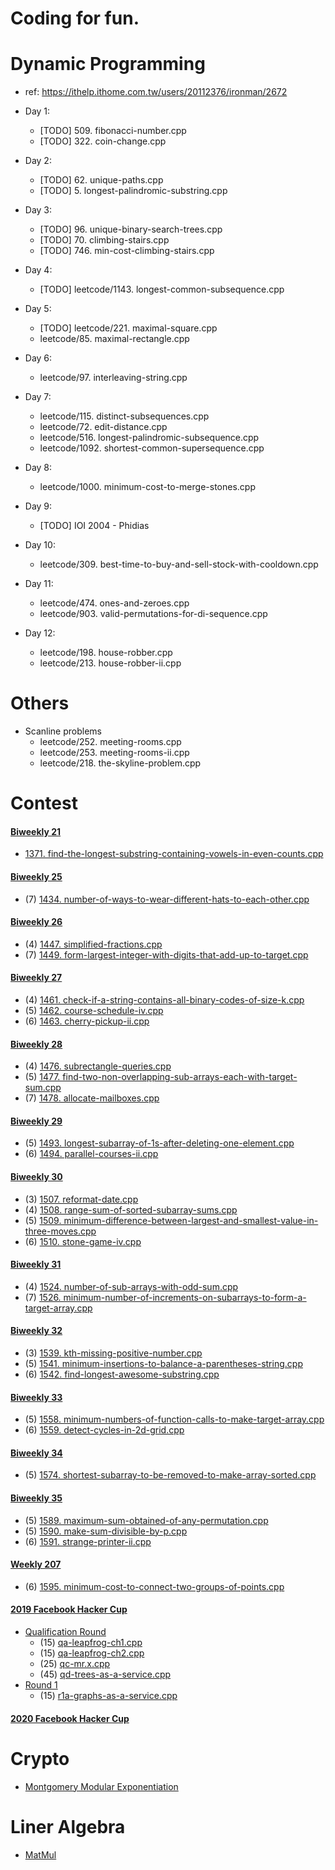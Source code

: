 # Coding for fun.

# Dynamic Programming
- ref: https://ithelp.ithome.com.tw/users/20112376/ironman/2672
- Day 1:
  * [TODO] 509. fibonacci-number.cpp
  * [TODO] 322. coin-change.cpp

- Day 2:
  * [TODO] 62. unique-paths.cpp
  * [TODO] 5. longest-palindromic-substring.cpp

- Day 3:
  * [TODO] 96. unique-binary-search-trees.cpp
  * [TODO] 70. climbing-stairs.cpp
  * [TODO] 746. min-cost-climbing-stairs.cpp

- Day 4:
  * [TODO] leetcode/1143. longest-common-subsequence.cpp

- Day 5:
  * [TODO] leetcode/221. maximal-square.cpp
  * leetcode/85. maximal-rectangle.cpp

- Day 6:
  * leetcode/97. interleaving-string.cpp

- Day 7:
  * leetcode/115. distinct-subsequences.cpp
  * leetcode/72. edit-distance.cpp
  * leetcode/516. longest-palindromic-subsequence.cpp
  * leetcode/1092. shortest-common-supersequence.cpp

- Day 8:
  * leetcode/1000. minimum-cost-to-merge-stones.cpp

- Day 9:
  * [TODO] IOI 2004 - Phidias

- Day 10:
  * leetcode/309. best-time-to-buy-and-sell-stock-with-cooldown.cpp

- Day 11:
  * leetcode/474. ones-and-zeroes.cpp
  * leetcode/903. valid-permutations-for-di-sequence.cpp

- Day 12:
  * leetcode/198. house-robber.cpp
  * leetcode/213. house-robber-ii.cpp

# Others

- Scanline problems
  * leetcode/252. meeting-rooms.cpp
  * leetcode/253. meeting-rooms-ii.cpp
  * leetcode/218. the-skyline-problem.cpp

# Contest

#### [Biweekly 21](https://leetcode.com/contest/biweekly-contest-21/ranking/)
  * [1371. find-the-longest-substring-containing-vowels-in-even-counts.cpp](https://github.com/cycheng/coding-for-fun/blob/master/leetcode/1371.%20find-the-longest-substring-containing-vowels-in-even-counts.cpp)

#### [Biweekly 25](https://leetcode.com/contest/biweekly-contest-25/ranking)
  * (7) [1434. number-of-ways-to-wear-different-hats-to-each-other.cpp](https://github.com/cycheng/coding-for-fun/blob/master/leetcode/1434.%20number-of-ways-to-wear-different-hats-to-each-other.cpp)

#### [Biweekly 26](https://leetcode.com/contest/biweekly-contest-26/ranking)
  * (4) [1447. simplified-fractions.cpp](https://github.com/cycheng/coding-for-fun/blob/master/leetcode/1447.%20simplified-fractions.cpp)
  * (7) [1449. form-largest-integer-with-digits-that-add-up-to-target.cpp](https://github.com/cycheng/coding-for-fun/blob/master/leetcode/1449.%20form-largest-integer-with-digits-that-add-up-to-target.cpp)

#### [Biweekly 27](https://leetcode.com/contest/biweekly-contest-27/ranking)
  * (4) [1461. check-if-a-string-contains-all-binary-codes-of-size-k.cpp](https://github.com/cycheng/coding-for-fun/blob/master/leetcode/1461.%20check-if-a-string-contains-all-binary-codes-of-size-k.cpp)
  * (5) [1462. course-schedule-iv.cpp](https://github.com/cycheng/coding-for-fun/blob/master/leetcode/1462.%20course-schedule-iv.cpp)
  * (6) [1463. cherry-pickup-ii.cpp](https://github.com/cycheng/coding-for-fun/blob/master/leetcode/1463.%20cherry-pickup-ii.cpp)

#### [Biweekly 28](https://leetcode.com/contest/biweekly-contest-28/ranking)
  * (4) [1476. subrectangle-queries.cpp](https://github.com/cycheng/coding-for-fun/blob/master/leetcode/1476.%20subrectangle-queries.cpp)
  * (5) [1477. find-two-non-overlapping-sub-arrays-each-with-target-sum.cpp](https://github.com/cycheng/coding-for-fun/blob/master/leetcode/1477.%20find-two-non-overlapping-sub-arrays-each-with-target-sum.cpp)
  * (7) [1478. allocate-mailboxes.cpp](https://github.com/cycheng/coding-for-fun/blob/master/leetcode/1478.%20allocate-mailboxes.cpp)

#### [Biweekly 29](https://leetcode.com/contest/biweekly-contest-29/ranking)
  * (5) [1493. longest-subarray-of-1s-after-deleting-one-element.cpp](https://github.com/cycheng/coding-for-fun/blob/master/leetcode/1493.%20longest-subarray-of-1s-after-deleting-one-element.cpp)
  * (6) [1494. parallel-courses-ii.cpp](https://github.com/cycheng/coding-for-fun/blob/master/leetcode/1494.%20parallel-courses-ii.cpp)

#### [Biweekly 30](https://leetcode.com/contest/biweekly-contest-30/ranking)
  * (3) [1507. reformat-date.cpp](https://github.com/cycheng/coding-for-fun/blob/master/leetcode/1507.%20reformat-date.cpp)
  * (4) [1508. range-sum-of-sorted-subarray-sums.cpp](https://github.com/cycheng/coding-for-fun/blob/master/leetcode/1508.%20range-sum-of-sorted-subarray-sums.cpp)
  * (5) [1509. minimum-difference-between-largest-and-smallest-value-in-three-moves.cpp](https://github.com/cycheng/coding-for-fun/blob/master/leetcode/1509.%20minimum-difference-between-largest-and-smallest-value-in-three-moves.cpp)
  * (6) [1510. stone-game-iv.cpp](https://github.com/cycheng/coding-for-fun/blob/master/leetcode/1510.%20stone-game-iv.cpp)

#### [Biweekly 31](https://leetcode.com/contest/biweekly-contest-31/ranking)
  * (4) [1524. number-of-sub-arrays-with-odd-sum.cpp](https://github.com/cycheng/coding-for-fun/blob/master/leetcode/1524.%20number-of-sub-arrays-with-odd-sum.cpp)
  * (7) [1526. minimum-number-of-increments-on-subarrays-to-form-a-target-array.cpp](https://github.com/cycheng/coding-for-fun/blob/master/leetcode/1526.%20minimum-number-of-increments-on-subarrays-to-form-a-target-array.cpp)

#### [Biweekly 32](https://leetcode.com/contest/biweekly-contest-32/ranking)
  * (3) [1539. kth-missing-positive-number.cpp](https://github.com/cycheng/coding-for-fun/blob/master/leetcode/1539.%20kth-missing-positive-number.cpp)
  * (5) [1541. minimum-insertions-to-balance-a-parentheses-string.cpp](https://github.com/cycheng/coding-for-fun/blob/master/leetcode/1541.%20minimum-insertions-to-balance-a-parentheses-string.cpp)
  * (6) [1542. find-longest-awesome-substring.cpp](https://github.com/cycheng/coding-for-fun/blob/master/leetcode/1542.%20find-longest-awesome-substring.cpp)

#### [Biweekly 33](https://leetcode.com/contest/biweekly-contest-33/ranking/)
  * (5) [1558. minimum-numbers-of-function-calls-to-make-target-array.cpp](https://github.com/cycheng/coding-for-fun/blob/master/leetcode/1558.%20minimum-numbers-of-function-calls-to-make-target-array.cpp)
  * (6) [1559. detect-cycles-in-2d-grid.cpp](https://github.com/cycheng/coding-for-fun/blob/master/leetcode/1559.%20detect-cycles-in-2d-grid.cpp)

#### [Biweekly 34](https://leetcode.com/contest/biweekly-contest-34/ranking/)
  * (5) [1574. shortest-subarray-to-be-removed-to-make-array-sorted.cpp](https://github.com/cycheng/coding-for-fun/blob/master/leetcode/1574.%20shortest-subarray-to-be-removed-to-make-array-sorted.cpp)

#### [Biweekly 35](https://leetcode.com/contest/biweekly-contest-35/ranking)
  * (5) [1589. maximum-sum-obtained-of-any-permutation.cpp](https://github.com/cycheng/coding-for-fun/blob/master/leetcode/1589.%20maximum-sum-obtained-of-any-permutation.cpp)
  * (5) [1590. make-sum-divisible-by-p.cpp](https://github.com/cycheng/coding-for-fun/blob/master/leetcode/1590.%20make-sum-divisible-by-p.cpp)
  * (6) [1591. strange-printer-ii.cpp](https://github.com/cycheng/coding-for-fun/blob/master/leetcode/1591.%20strange-printer-ii.cpp)

#### [Weekly 207](https://leetcode.com/contest/weekly-contest-207/ranking)
  * (6) [1595. minimum-cost-to-connect-two-groups-of-points.cpp](https://github.com/cycheng/coding-for-fun/blob/master/leetcode/1595.%20minimum-cost-to-connect-two-groups-of-points.cpp)

#### [2019 Facebook Hacker Cup](https://www.facebook.com/codingcompetitions/hacker-cup/2019)
  * [Qualification Round](https://www.facebook.com/codingcompetitions/hacker-cup/2019/qualification-round)
    * (15) [qa-leapfrog-ch1.cpp](https://github.com/cycheng/coding-for-fun/blob/master/hacker-cup/2019/qa-leapfrog-ch1.cpp)
    * (15) [qa-leapfrog-ch2.cpp](https://github.com/cycheng/coding-for-fun/blob/master/hacker-cup/2019/qa-leapfrog-ch2.cpp)
    * (25) [qc-mr.x.cpp](https://github.com/cycheng/coding-for-fun/blob/master/hacker-cup/2019/qc-mr.x.cpp)
    * (45) [qd-trees-as-a-service.cpp](https://github.com/cycheng/coding-for-fun/blob/master/hacker-cup/2019/qd-trees-as-a-service.cpp)
  * [Round 1](https://www.facebook.com/codingcompetitions/hacker-cup/2019/round-1)
    * (15) [r1a-graphs-as-a-service.cpp](https://github.com/cycheng/coding-for-fun/blob/master/hacker-cup/2019/r1a-graphs-as-a-service.cpp)

#### [2020 Facebook Hacker Cup](https://github.com/cycheng/coding-for-fun/blob/master/hacker-cup/2020)

# Crypto
- [Montgomery Modular Exponentiation](https://github.com/cycheng/coding-for-fun/blob/master/crypto/montgomery.cpp)

# Liner Algebra
- [MatMul](https://github.com/cycheng/coding-for-fun/blob/master/linalg/matmul.cpp)
